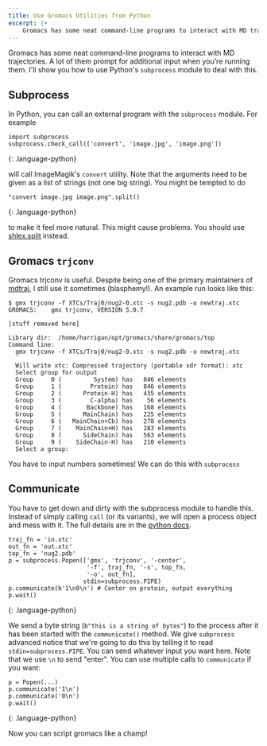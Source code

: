 ```yaml
---
title: Use Gromacs Utilities from Python
excerpt: |+
    Gromacs has some neat command-line programs to interact with MD trajectories. A lot of them prompt for additional input when you're running them. I'll show you how to use Python's `subprocess` module to deal with this.
---
```

    
Gromacs has some neat command-line programs to interact with MD trajectories. A lot of them prompt for additional input when you're running them. I'll show you how to use Python's `subprocess` module to deal with this.

## Subprocess

In Python, you can call an external program with the `subprocess` module. For example

    import subprocess
    subprocess.check_call(['convert', 'image.jpg', 'image.png'])
{: .language-python}

will call ImageMagik's `convert` utility. Note that the arguments need to be given as a list of strings (not one big string). You might be tempted to do

    "convert image.jpg image.png".split()
{: .language-python}

to make it feel more natural. This might cause problems. You should use [shlex.split](https://docs.python.org/3/library/shlex.html#shlex.split) instead. 

## Gromacs `trjconv`

Gromacs trjconv is useful. Despite being one of the primary maintainers of [mdtraj](http://mdtraj.org), I still use it sometimes (blasphemy!). An example run looks like this:

    $ gmx trjconv -f XTCs/Traj0/nug2-0.xtc -s nug2.pdb -o newtraj.xtc
    GROMACS:    gmx trjconv, VERSION 5.0.7

    [stuff removed here]

    Library dir:  /home/harrigan/opt/gromacs/share/gromacs/top
    Command line:
      gmx trjconv -f XTCs/Traj0/nug2-0.xtc -s nug2.pdb -o newtraj.xtc

      Will write xtc: Compressed trajectory (portable xdr format): xtc
      Select group for output
      Group     0 (         System) has   846 elements
      Group     1 (        Protein) has   846 elements
      Group     2 (      Protein-H) has   435 elements
      Group     3 (        C-alpha) has    56 elements
      Group     4 (       Backbone) has   168 elements
      Group     5 (      MainChain) has   225 elements
      Group     6 (   MainChain+Cb) has   278 elements
      Group     7 (    MainChain+H) has   283 elements
      Group     8 (      SideChain) has   563 elements
      Group     9 (    SideChain-H) has   210 elements
      Select a group:

You have to input numbers sometimes! We can do this with `subprocess`

## Communicate

You have to get down and dirty with the subprocess module to handle this. Instead of simply calling `call` (or its variants), we will open a process object and mess with it. The full details are in the [python docs](https://docs.python.org/3/library/subprocess.html).

    traj_fn = 'in.xtc'
    out_fn = 'out.xtc'
    top_fn = 'nug2.pdb'
    p = subprocess.Popen(['gmx', 'trjconv', '-center',
                          '-f', traj_fn, '-s', top_fn,
                          '-o', out_fn],
                         stdin=subprocess.PIPE)
    p.communicate(b'1\n0\n') # Center on protein, output everything
    p.wait()
{: .language-python}

We send a byte string (`b"this is a string of bytes"`) to the process after it has been started with the `communicate()` method. We give `subprocess` advanced notice that we're going to do this by telling it to read `stdin=subprocess.PIPE`. You can send whatever input you want here. Note that we use `\n` to send "enter". You can use multiple calls to `communicate` if you want:

    p = Popen(...)
    p.communicate('1\n')
    p.communicate('0\n')
    p.wait()
{: .language-python}


Now you can script gromacs like a champ!
